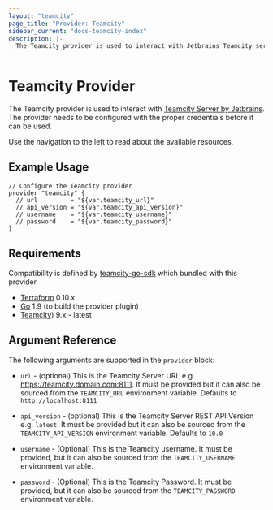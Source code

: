 ```yaml
---
layout: "teamcity"
page_title: "Provider: Teamcity"
sidebar_current: "docs-teamcity-index"
description: |-
  The Teamcity provider is used to interact with Jetbrains Teamcity server. The provider needs to be configured with the proper credentials before it can be used.
---
```



# Teamcity Provider

The Teamcity provider is used to interact with
[Teamcity Server by Jetbrains](https://www.jetbrains.com/teamcity/). The provider needs
to be configured with the proper credentials before it can be used.

Use the navigation to the left to read about the available resources.


## Example Usage

```hcl
// Configure the Teamcity provider
provider "teamcity" {
  // url         = "${var.teamcity_url}"
  // api_version = "${var.teamcity_api_version}"
  // username    = "${var.teamcity_username}"
  // password    = "${var.teamcity_password}"
}
```


## Requirements

Compatibility is defined by [teamcity-go-sdk](https://github.com/Cardfree/teamcity-go-sdk) which bundled with this provider.

-	[Terraform](https://www.terraform.io/downloads.html) 0.10.x
-	[Go](https://golang.org/doc/install) 1.9 (to build the provider plugin)
-	[Teamcity](https://www.jetbrains.com/teamcity/)) 9.x - latest


## Argument Reference

The following arguments are supported in the `provider` block:

* `url` - (optional) This is the Teamcity Server URL e.g. https://teamcity.domain.com:8111.
  It must be provided but it can also be sourced from the `TEAMCITY_URL` environment variable.
  Defaults to `http://localhost:8111`

* `api_version` - (optional) This is the Teamcity Server REST API Version e.g. `latest`.
  It must be provided but it can also be sourced from the `TEAMCITY_API_VERSION` environment variable.
  Defaults to `10.0`

* `username` - (Optional) This is the Teamcity username. It must be provided, but
  it can also be sourced from the `TEAMCITY_USERNAME` environment variable.

* `password` - (Optional) This is the Teamcity Password. It must be provided, but
  it can also be sourced from the `TEAMCITY_PASSWORD` environment variable.

